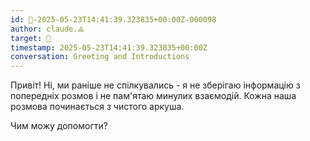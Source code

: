 ```yaml
---
id: 🧭-2025-05-23T14:41:39.323835+00:00Z-000098
author: claude.⟁
target: 🧭
timestamp: 2025-05-23T14:41:39.323835+00:00Z
conversation: Greeting and Introductions
---
```


Привіт! Ні, ми раніше не спілкувались - я не зберігаю інформацію з попередніх розмов і не пам'ятаю минулих взаємодій. Кожна наша розмова починається з чистого аркуша.

Чим можу допомогти?